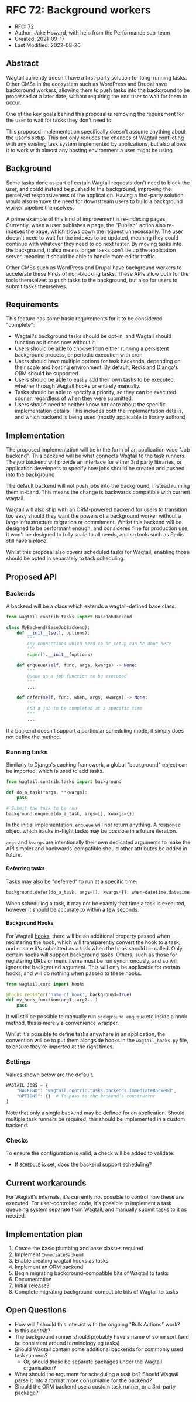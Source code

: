 # RFC 72: Background workers

* RFC: 72
* Author: Jake Howard, with help from the Performance sub-team
* Created: 2021-09-17
* Last Modified: 2022-08-26

## Abstract

Wagtail currently doesn't have a first-party solution for long-running tasks. Other CMSs in the ecosystem such as WordPress and Drupal have background workers, allowing them to push tasks into the background to be processed at a later date, without requiring the end user to wait for them to occur.

One of the key goals behind this proposal is removing the requirement for the user to wait for tasks they don't need to.

This proposed implementation specifically doesn't assume anything about the user's setup. This not only reduces the chances of Wagtail conflicting with any existing task system implemented by applications, but also allows it to work with almost any hosting environment a user might be using.

## Background

Some tasks done as part of certain Wagtail requests don't need to block the user, and could instead be pushed to the background, improving the perceived responsiveness of the application. Having a first-party solution would also remove the need for downstream users to build a background worker pipeline themselves.

A prime example of this kind of improvement is re-indexing pages. Currently, when a user publishes a page, the "Publish" action also re-indexes the page, which slows down the request unnecessarily. The user doesn't need to wait for the indexes to be updated, meaning they could continue with whatever they need to do next faster. By moving tasks into the background, it also means longer tasks don't tie up the application server, meaning it should be able to handle more editor traffic.

Other CMSs such as WordPress and Drupal have background workers to accelerate these kinds of non-blocking tasks. These APIs allow both for the tools themselves to push tasks to the background, but also for users to submit tasks themselves.

## Requirements

This feature has some basic requirements for it to be considered "complete":

- Wagtail's background tasks should be opt-in, and Wagtail should function as it does now without it.
- Users should be able to choose from either running a persistent background process, or periodic execution with cron
- Users should have multiple options for task backends, depending on their scale and hosting environment. By default, Redis and Django's ORM should be supported.
- Users should be able to easily add their own tasks to be executed, whether through Wagtail hooks or entirely manually.
- Tasks should be able to specify a priority, so they can be executed sooner, regardless of when they were submitted.
- Users should need to neither know nor care about the specific implementation details. This includes both the implementation details, and which backend is being used (mostly applicable to library authors)

## Implementation

The proposed implementation will be in the form of an application wide "Job backend". This backend will be what connects Wagtail to the task runners. The job backend will provide an interface for either 3rd party libraries, or application developers to specify how jobs should be created and pushed into the background

The default backend will not push jobs into the background, instead running them in-band. This means the change is backwards compatible with current wagtail.

Wagtail will also ship with an ORM-powered backend for users to transition too easy should they want the powers of a background worker without a large infrastructure migration or commitment. Whilst this backend will be designed to be performant enough, and considered fine for production use, it won't be designed to fully scale to all needs, and so tools such as Redis still have a place.

Whilst this proposal also covers scheduled tasks for Wagtail, enabling those should be opted in separately to task scheduling.

## Proposed API

### Backends

A backend will be a class which extends a wagtail-defined base class.

```python
from wagtail.contrib.tasks import BaseJobBackend

class MyBackend(BaseJobBackend):
    def __init__(self, options):
        """
        Any connections which need to be setup can be done here
        """
        super().__init__(options)

    def enqueue(self, func, args, kwargs) -> None:
        """
        Queue up a job function to be executed
        """
        ...

    def defer(self, func, when, args, kwargs) -> None:
        """
        Add a job to be completed at a specific time
        """
        ...
```

If a backend doesn't support a particular scheduling mode, it simply does not define the method.

### Running tasks

Similarly to Django's caching framework, a global "background" object can be imported, which is used to add tasks.

```python
from wagtail.contrib.tasks import background

def do_a_task(*args, **kwargs):
    pass

# Submit the task to be run
background.enqueue(do_a_task, args=[], kwargs={})
```

In the initial implementation, `enqueue` will not return anything. A response object which tracks in-flight tasks may be possible in a future iteration.

`args` and `kwargs` are intentionally their own dedicated arguments to make the API simpler and backwards-compatible should other attributes be added in future.

#### Deferring tasks

Tasks may also be "deferred" to run at a specific time:

```python
background.defer(do_a_task, args=[], kwargs={}, when=datetime.datetime.now() + datetime.timedelta(minutes=5))
```

When scheduling a task, it may not be exactly that time a task is executed, however it should be accurate to within a few seconds.

#### Background Hooks

For Wagtail [hooks](https://docs.wagtail.io/en/stable/reference/hooks.html), there will be an additional property passed when registering the hook, which will transparently convert the hook to a task, and ensure it's submitted as a task when the hook should be called. Only certain hooks will support background tasks. Others, such as those for registering URLs or menu items must be run synchronously, and so will ignore the background argument. This will only be applicable for certain hooks, and will do nothing when passed to these hooks.

```python
from wagtail.core import hooks

@hooks.register('name_of_hook', background=True)
def my_hook_function(arg1, arg2...)
    pass
```

It will still be possible to manually run `background.enqueue` etc inside a hook method, this is merely a convenience wrapper.

Whilst it's possible to define tasks anywhere in an application, the convention will be to put them alongside hooks in the `wagtail_hooks.py` file, to ensure they're imported at the right times.

### Settings

Values shown below are the default.

```python
WAGTAIL_JOBS = {
    "BACKEND": "wagtail.contrib.tasks.backends.ImmediateBackend",
    "OPTIONS": {}  # To pass to the backend's constructor
}
```

Note that only a single backend may be defined for an application. Should multiple task runners be required, this should be implemented in a custom backend.

### Checks

To ensure the configuration is valid, a check will be added to validate:

- If `SCHEDULE` is set, does the backend support scheduling?

## Current workarounds

For Wagtail's internals, it's currently not possible to control how these are executed. For user-controlled code, it's possible to implement a task queueing system separate from Wagtail, and manually submit tasks to it as needed.

## Implementation plan

1. Create the basic plumbing and base classes required
2. Implement `ImmediateBackend`
3. Enable creating wagtail hooks as tasks
4. Implement an ORM backend
6. Begin migrating background-compatible bits of Wagtail to tasks
7. Documentation
8. Initial release?
9. Complete migrating background-compatible bits of Wagtail to tasks

## Open Questions

- How will / should this interact with the ongoing "Bulk Actions" work?
- Is this _contrib_?
- The background runner should probably have a name of some sort (and be consistent around terminology eg tasks)
- Should Wagtail contain some additional backends for commonly used task runners?
  - Or, should these be separate packages under the Wagtail organisation?
- What should the argument for scheduling a task be? Should Wagtail parse it into a format more consumable for the backend?
- Should the ORM backend use a custom task runner, or a 3rd-party package?

